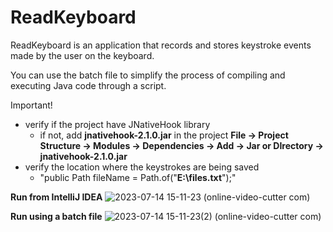 # ReadKeyboard

ReadKeyboard is an application that records and stores keystroke events made by the user on the keyboard.

You can use the batch file to simplify the process of compiling and executing Java code through a script.

Important! 
- verify if the project have JNativeHook library
    - if not, add **jnativehook-2.1.0.jar** in the project
        **File -> Project Structure -> Modules -> Dependencies -> Add -> Jar or DIrectory -> jnativehook-2.1.0.jar**
- verify the location where the keystrokes are being saved
    - "public Path fileName = Path.of("**E:\\files.txt**");"
 
**Run from IntelliJ IDEA**
![2023-07-14 15-11-23 (online-video-cutter com)](https://github.com/Iulian99/ReadKeyboard/assets/17321203/c83a5906-a6a9-4856-83b8-c0b858017a77)


**Run using a batch file**
![2023-07-14 15-11-23(2) (online-video-cutter com)](https://github.com/Iulian99/ReadKeyboard/assets/17321203/8dca08f8-86e1-4360-9b3b-28e868a6ebe3)

